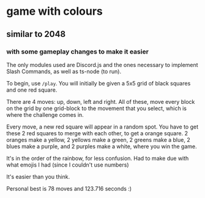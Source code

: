 # game with colours
## similar to 2048
### with some gameplay changes to make it easier

The only modules used are Discord.js and the ones necessary to implement Slash Commands, as well as ts-node (to run).

To begin, use `/play`. You will initially be given a 5x5 grid of black squares and one red square. 

There are 4 moves: up, down, left and right. All of these, move every block on the grid by one grid-block to the movement that you select, which is where the challenge comes in.

Every move, a new red square will appear in a random spot. You have to get these 2 red squares to merge with each other, to get a orange square. 2 oranges make a yellow, 2 yellows make a green, 2 greens make a blue, 2 blues make a purple, and 2 purples make a white, where you win the game.

It's in the order of the rainbow, for less confusion. Had to make due with what emojis I had (since I couldn't use numbers)

It's easier than you think.

Personal best is 78 moves and 123.716 seconds :)
